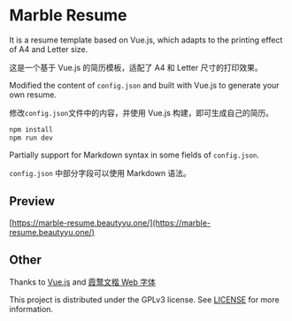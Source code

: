 # Marble Resume

It is a resume template based on Vue.js, which adapts to the printing effect of A4 and Letter size.

这是一个基于 Vue.js 的简历模板，适配了 A4 和 Letter 尺寸的打印效果。

Modified the content of `config.json` and built with Vue.js to generate your own resume.

修改`config.json`文件中的内容，并使用 Vue.js 构建，即可生成自己的简历。

```bash
npm install
npm run dev
```

Partially support for Markdown syntax in some fields of `config.json`.

`config.json` 中部分字段可以使用 Markdown 语法。

## Preview

[https://marble-resume.beautyyu.one/](https://marble-resume.beautyyu.one/)

## Other

Thanks to [Vue.js](https://github.com/vuejs/core) and [霞鹜文楷 Web 字体](https://github.com/satouriko/LxgwWenKai_Webfonts)

This project is distributed under the GPLv3 license. See [LICENSE](LICENSE) for more information.
